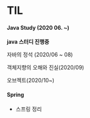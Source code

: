 # TIL



#### Java Study (2020 06. ~)



**java 스터디 진행중**



자바의 정석 (2020/06 ~ 08)

객체지향의 오해와 진실(2020/09)

오브젝트(2020/10~)




#### Spring

- 스프링 정리

  

